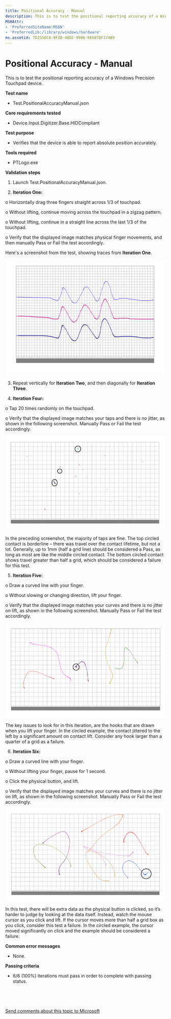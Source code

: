 ```yaml
---
title: Positional Accuracy - Manual
description: This is to test the positional reporting accuracy of a Windows Precision Touchpad device.
MSHAttr:
- 'PreferredSiteName:MSDN'
- 'PreferredLib:/library/windows/hardware'
ms.assetid: 7D2550C8-9F2B-48D2-9906-9E6878F37489
---
```


# Positional Accuracy - Manual


This is to test the positional reporting accuracy of a Windows Precision Touchpad device.

**Test name**

-   Test.PositionalAccuracyManual.json

**Core requirements tested**

-   Device.Input.Digitizer.Base.HIDCompliant

**Test purpose**

-   Verifies that the device is able to report absolute position accurately.

**Tools required**

-   PTLogo.exe

**Validation steps**

1. Launch Test.PositionalAccuracyManual.json.

2. **Iteration One:**

o Horizontally drag three fingers straight across 1/3 of touchpad.

o Without lifting, continue moving across the touchpad in a zigzag pattern.

o Without lifting, continue in a straight line across the last 1/3 of the touchpad.

o Verify that the displayed image matches physical finger movements, and then manually Pass or Fail the test accordingly.

Here's a screenshot from the test, showing traces from **Iteration One**.

![a screensot from the possitional accuracy test for a windows precision touchpad device, showing the result from performing iteration one.](images/precision-test-posaccu1.png)

3. Repeat vertically for **Iteration Two**, and then diagonally for **Iteration Three**.

4. **Iteration Four:**

o Tap 20 times randomly on the touchpad.

o Verify that the displayed image matches your taps and there is no jitter, as shown in the following screenshot. Manually Pass or Fail the test accordingly.

![a screensot from the possitional accuracy test for a windows precision touchpad device, showing the result from performing iteration four.](images/precision-test-posaccu4.png)

In the preceding screenshot, the majority of taps are fine. The top circled contact is borderline – there was travel over the contact lifetime, but not a lot. Generally, up to 1mm (half a grid line) should be considered a Pass, as long as most are like the middle circled contact. The bottom circled contact shows travel greater than half a grid, which should be considered a failure for this test.

5. **Iteration Five:**

o Draw a curved line with your finger.

o Without slowing or changing direction, lift your finger.

o Verify that the displayed image matches your curves and there is no jitter on lift, as shown in the following screenshot. Manually Pass or Fail the test accordingly.

![a screensot from the possitional accuracy test for a windows precision touchpad device, showing the result from performing iteration five.](images/precision-test-posaccu5.png)

The key issues to look for in this iteration, are the hooks that are drawn when you lift your finger. In the circled example, the contact jittered to the left by a significant amount on contact lift. Consider any hook larger than a quarter of a grid as a failure.

6. **Iteration Six:**

o Draw a curved line with your finger.

o Without lifting your finger, pause for 1 second.

o Click the physical button, and lift.

o Verify that the displayed image matches your curves and there is no jitter on lift, as shown in the following screenshot. Manually Pass or Fail the test accordingly.

![a screensot from the possitional accuracy test for a windows precision touchpad device, showing the result from performing iteration six.](images/precision-test-posaccu6.png)

In this test, there will be extra data as the physical button is clicked, so it’s harder to judge by looking at the data itself. Instead, watch the mouse cursor as you click and lift. If the cursor moves more than half a grid box as you click, consider this test a failure. In the circled example, the cursor moved significantly on click and the example should be considered a failure.

**Common error messages**

-   None.

**Passing criteria**

-   6/6 (100%) iterations must pass in order to complete with passing status.

 

 

[Send comments about this topic to Microsoft](mailto:wsddocfb@microsoft.com?subject=Documentation%20feedback%20%5Bp_WEG_Hardware\p_weg_hardware%5D:%20Positional%20Accuracy%20-%20Manual%20%20RELEASE:%20%285/9/2016%29&body=%0A%0APRIVACY%20STATEMENT%0A%0AWe%20use%20your%20feedback%20to%20improve%20the%20documentation.%20We%20don't%20use%20your%20email%20address%20for%20any%20other%20purpose,%20and%20we'll%20remove%20your%20email%20address%20from%20our%20system%20after%20the%20issue%20that%20you're%20reporting%20is%20fixed.%20While%20we're%20working%20to%20fix%20this%20issue,%20we%20might%20send%20you%20an%20email%20message%20to%20ask%20for%20more%20info.%20Later,%20we%20might%20also%20send%20you%20an%20email%20message%20to%20let%20you%20know%20that%20we've%20addressed%20your%20feedback.%0A%0AFor%20more%20info%20about%20Microsoft's%20privacy%20policy,%20see%20http://privacy.microsoft.com/default.aspx. "Send comments about this topic to Microsoft")





